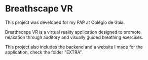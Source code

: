 # Breathscape VR

This project was developed for my PAP at Colégio de Gaia.

Breathscape VR is a virtual reality application designed to promote relaxation through auditory and visually guided breathing exercises.

This project also includes the backend and a website I made for the application, check the folder "EXTRA".
